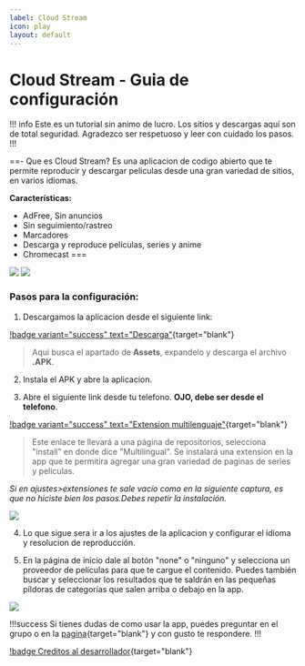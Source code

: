 ```yaml
---
label: Cloud Stream
icon: play
layout: default
---
```


# Cloud Stream - Guia de configuración

!!! info Este es un tutorial sin animo de lucro. Los sitios y descargas aquí son de total seguridad.
Agradezco ser respetuoso y leer con cuidado los pasos.
!!!

==- Que es Cloud Stream?
Es una aplicacion de codigo abierto que te permite reproducir y descargar peliculas desde una gran variedad de sitios, en varios idiomas. 

**Características:**
- AdFree, Sin anuncios
- Sin seguimiento/rastreo
- Marcadores
- Descarga y reproduce películas, series y anime
- Chromecast
===

![](https://i.postimg.cc/kXm6zkbB/Screenshot-20230516-154150-Cloud-Stream.png) ![](https://i.postimg.cc/gcRLMYrC/Screenshot-20230516-154221-Cloud-Stream.png)

### **Pasos para la configuración:**

1. Descargamos la aplicacion desde el siguiente link: 

[!badge variant="success" text="Descarga"](https://github.com/recloudstream/cloudstream/releases){target="blank"}

> Aqui busca el apartado de **Assets**, expandelo y descarga el archivo **.APK**.

2. Instala el APK y abre la aplicacion.

3. Abre el siguiente link desde tu telefono. **OJO, debe ser desde el telefono**.

[!badge variant="success" text="Extension multilenguaje"](https://mustardchef.github.io/CS3SiteArchive/repos/){target="blank"}

> Este enlace te llevará a una página de repositorios, selecciona "install" en donde dice "Multilingual". Se instalará una extension en la app que te permitira agregar una gran variedad de paginas de series y peliculas.

*Si en ajustes>extensiones te sale vacío como en la siguiente captura, es que no hiciste bien los pasos.Debes repetir la instalación.*

![](https://i.postimg.cc/cCQK6cVx/Screenshot-20230516-155918-Cloud-Stream.png)

4. Lo que sigue sera ir a los ajustes de la aplicacion y configurar el idioma y resolucion de reproducción.


5. En la página de inicio dale al botón "none" o "ninguno" y selecciona un proveedor de películas para que te cargue el contenido.
Puedes también buscar y seleccionar los resultados que te saldrán en las pequeñas píldoras de categorías que salen arriba o debajo en la app.

![](https://i.postimg.cc/GmSpLNHP/Screenshot-20230516-160952-Cloud-Stream.png)


!!!success Si tienes dudas de como usar la app, puedes preguntar en el grupo o en la [pagina](https://www.facebook.com/dex.noir.room){target="blank"} y con gusto te respondere.
!!!

[!badge Creditos al desarrollador](https://github.com/recloudstream/cloudstream){target="blank"}
